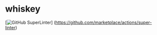 # whiskey

[![GitHub SuperLinter](https://github.com/<OWNER>/<REPOSITORY>/workflows/Lint%20Code%20Base/badge.svg)]
(https://github.com/marketplace/actions/super-linter)
